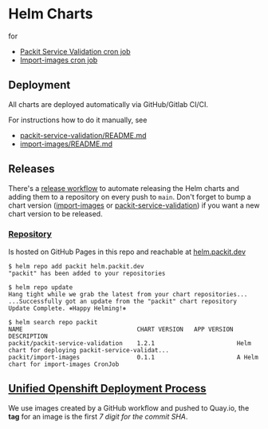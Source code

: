 # Helm Charts

for
* [Packit Service Validation cron job](https://github.com/packit/deployment/tree/main/cron-jobs/packit-service-validation)
* [Import-images cron job](https://github.com/packit/deployment/tree/main/cron-jobs/import-images)

## Deployment

All charts are deployed automatically via GitHub/Gitlab CI/CI.

For instructions how to do it manually, see
* [packit-service-validation/README.md](values/packit-service-validation/README.md)
* [import-images/README.md](values/import-images/README.md)

## Releases

There's a [release workflow](https://github.com/packit/udp/blob/main/.github/workflows/release.yml)
to automate releasing the Helm charts and
adding them to a repository on every push to `main`.
Don't forget to bump a chart version
([import-images](https://github.com/packit/helm/blob/main/helm-charts/import-images/Chart.yaml#L8) or
[packit-service-validation](https://github.com/packit/helm/blob/main/helm-charts/packit-service-validation/Chart.yaml#L5))
if you want a new chart version to be released.

### [Repository](https://helm.sh/docs/topics/charts/#chart-repositories)

Is hosted on GitHub Pages in this repo and reachable at [helm.packit.dev](https://helm.packit.dev)


    $ helm repo add packit helm.packit.dev
    "packit" has been added to your repositories

    $ helm repo update
    Hang tight while we grab the latest from your chart repositories...
    ...Successfully got an update from the "packit" chart repository
    Update Complete. ⎈Happy Helming!⎈

    $ helm search repo packit
    NAME                            	CHART VERSION	APP VERSION	DESCRIPTION
    packit/packit-service-validation	1.2.1        	           	Helm chart for deploying packit-service-validat...
    packit/import-images            	0.1.1        	           	A Helm chart for import-images CronJob


## [Unified Openshift Deployment Process](https://docs.google.com/presentation/d/1MlLuuawzxJg6U15zbPby6JAtNNEWZAhfGEWNcpYSWeo)

We use images created by a GitHub workflow and pushed to Quay.io,
the **tag** for an image is the first *7 digit for the commit SHA*.
